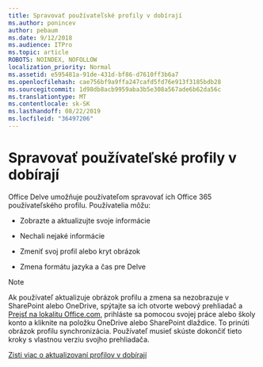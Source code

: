 ```yaml
---
title: Spravovať používateľské profily v dobírají
ms.author: ponincev
author: pebaum
ms.date: 9/12/2018
ms.audience: ITPro
ms.topic: article
ROBOTS: NOINDEX, NOFOLLOW
localization_priority: Normal
ms.assetid: e595481a-91de-431d-bf86-d7610ff3b6a7
ms.openlocfilehash: cae756bf9a9ffa247cafd5fd76e913f3185bdb28
ms.sourcegitcommit: 1d98db8acb9959aba3b5e308a567ade6b62da56c
ms.translationtype: MT
ms.contentlocale: sk-SK
ms.lasthandoff: 08/22/2019
ms.locfileid: "36497206"
---
```

# <a name="manage-user-profiles-in-delve"></a>Spravovať používateľské profily v dobírají

Office Delve umožňuje používateľom spravovať ich Office 365 používateľského profilu. Používatelia môžu:
  
- Zobrazte a aktualizujte svoje informácie
    
- Nechali nejaké informácie
    
- Zmeniť svoj profil alebo kryt obrázok
    
- Zmena formátu jazyka a čas pre Delve
    
> [!NOTE]
> Ak používateľ aktualizuje obrázok profilu a zmena sa nezobrazuje v SharePoint alebo OneDrive, spýtajte sa ich otvorte webový prehliadač a [Prejsť na lokalitu Office.com](https://www.office.com), prihláste sa pomocou svojej práce alebo školy konto a kliknite na položku OneDrive alebo SharePoint dlaždice. To prinúti obrázok profilu synchronizácia. Používateľ musieť skúste dokončiť tieto kroky s vlastnou verziu svojho prehliadača. 
  
[Zisti viac o aktualizovaní profilov v dobírají](https://go.microsoft.com/fwlink/?linkid=735070)
  

